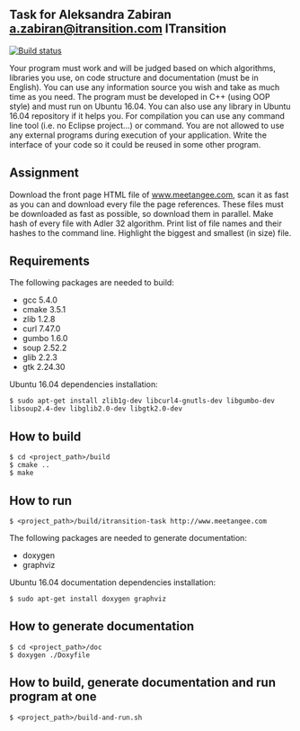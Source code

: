Task for Aleksandra Zabiran <a.zabiran@itransition.com> ITransition
-------------------------------------------------------------------

[![Build status](https://travis-ci.org/chakaponden/itransition-task.svg?branch=dev)](https://travis-ci.org/chakaponden/itransition-task)

Your program must work and will be judged based on which algorithms, libraries you use, on code
structure and documentation (must be in English). You can use any information source you wish and take
as much time as you need. The program must be developed in C++ (using OOP style) and must run on
Ubuntu 16.04. You can also use any library in Ubuntu 16.04 repository if it helps you. For compilation you
can use any command line tool (i.e. no Eclipse project...) or command. You are not allowed to use any
external programs during execution of your application. Write the interface of your code so it could be
reused in some other program.

Assignment
----------

Download the front page HTML file of www.meetangee.com, scan it as fast as you can and download
every file the page references. These files must be downloaded as fast as possible, so download them in
parallel. Make hash of every file with Adler 32 algorithm. Print list of file names and their hashes to the
command line. Highlight the biggest and smallest (in size) file.

Requirements
------------
	
The following packages are needed to build:

* gcc 5.4.0
* cmake 3.5.1
* zlib 1.2.8
* curl 7.47.0
* gumbo 1.6.0
* soup 2.52.2
* glib 2.2.3
* gtk 2.24.30

Ubuntu 16.04 dependencies installation:

    $ sudo apt-get install zlib1g-dev libcurl4-gnutls-dev libgumbo-dev libsoup2.4-dev libglib2.0-dev libgtk2.0-dev

How to build
-------------

	$ cd <project_path>/build
	$ cmake ..
	$ make

How to run
-------------
	$ <project_path>/build/itransition-task http://www.meetangee.com

The following packages are needed to generate documentation:

* doxygen
* graphviz

Ubuntu 16.04 documentation dependencies installation:

    $ sudo apt-get install doxygen graphviz

How to generate documentation
-------------

	$ cd <project_path>/doc
	$ doxygen ./Doxyfile

How to build, generate documentation and run program at one
-------------

	$ <project_path>/build-and-run.sh
